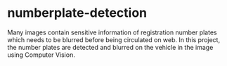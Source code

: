 # numberplate-detection
Many images contain sensitive information of registration number plates which needs to be blurred before being circulated on web.
In this project, the number plates are detected and blurred on the vehicle in the image using Computer Vision.
